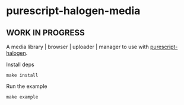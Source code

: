 purescript-halogen-media
===========================

**WORK IN PROGRESS**
----------------

A media library | browser | uploader | manager to use with [purescript-halogen](https://github.com/slamdata/purescript-halogen).

Install deps

    make install

Run the example

    make example
